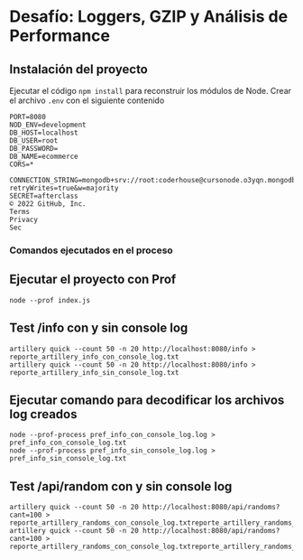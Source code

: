# Desafío: Loggers, GZIP y Análisis de Performance

## Instalación del proyecto

Ejecutar el código ```npm install``` para reconstruir los módulos de Node.
Crear el archivo ```.env``` con el siguiente contenido
~~~
PORT=8080
NOD_ENV=development
DB_HOST=localhost
DB_USER=root
DB_PASSWORD=
DB_NAME=ecommerce
CORS=*

CONNECTION_STRING=mongodb+srv://root:coderhouse@cursonode.o3yqn.mongodb.net/proyecto?retryWrites=true&w=majority
SECRET=afterclass
© 2022 GitHub, Inc.
Terms
Privacy
Sec
~~~

### Comandos ejecutados en el proceso

## Ejecutar el proyecto con Prof
~~~
node --prof index.js
~~~

## Test /info con y sin console log
~~~
artillery quick --count 50 -n 20 http://localhost:8080/info > reporte_artillery_info_con_console_log.txt
artillery quick --count 50 -n 20 http://localhost:8080/info > reporte_artillery_info_sin_console_log.txt
~~~

## Ejecutar comando para decodificar los archivos log creados
~~~
node --prof-process pref_info_con_console_log.log > pref_info_con_console_log.txt
node --prof-process pref_info_sin_console_log.log > pref_info_sin_console_log.txt
~~~

## Test /api/random con y sin console log
~~~
artillery quick --count 50 -n 20 http://localhost:8080/api/randoms?cant=100 > reporte_artillery_randoms_con_console_log.txtreporte_artillery_randoms_conn_console_log.txt
artillery quick --count 50 -n 20 http://localhost:8080/api/randoms?cant=100 > reporte_artillery_randoms_con_console_log.txtreporte_artillery_randoms_sin_console_log.txt
~~~
